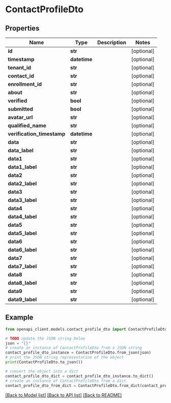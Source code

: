 # ContactProfileDto


## Properties

Name | Type | Description | Notes
------------ | ------------- | ------------- | -------------
**id** | **str** |  | [optional] 
**timestamp** | **datetime** |  | [optional] 
**tenant_id** | **str** |  | [optional] 
**contact_id** | **str** |  | [optional] 
**enrollment_id** | **str** |  | [optional] 
**about** | **str** |  | [optional] 
**verified** | **bool** |  | [optional] 
**submitted** | **bool** |  | [optional] 
**avatar_url** | **str** |  | [optional] 
**qualified_name** | **str** |  | [optional] 
**verification_timestamp** | **datetime** |  | [optional] 
**data** | **str** |  | [optional] 
**data_label** | **str** |  | [optional] 
**data1** | **str** |  | [optional] 
**data1_label** | **str** |  | [optional] 
**data2** | **str** |  | [optional] 
**data2_label** | **str** |  | [optional] 
**data3** | **str** |  | [optional] 
**data3_label** | **str** |  | [optional] 
**data4** | **str** |  | [optional] 
**data4_label** | **str** |  | [optional] 
**data5** | **str** |  | [optional] 
**data5_label** | **str** |  | [optional] 
**data6** | **str** |  | [optional] 
**data6_label** | **str** |  | [optional] 
**data7** | **str** |  | [optional] 
**data7_label** | **str** |  | [optional] 
**data8** | **str** |  | [optional] 
**data8_label** | **str** |  | [optional] 
**data9** | **str** |  | [optional] 
**data9_label** | **str** |  | [optional] 

## Example

```python
from openapi_client.models.contact_profile_dto import ContactProfileDto

# TODO update the JSON string below
json = "{}"
# create an instance of ContactProfileDto from a JSON string
contact_profile_dto_instance = ContactProfileDto.from_json(json)
# print the JSON string representation of the object
print(ContactProfileDto.to_json())

# convert the object into a dict
contact_profile_dto_dict = contact_profile_dto_instance.to_dict()
# create an instance of ContactProfileDto from a dict
contact_profile_dto_from_dict = ContactProfileDto.from_dict(contact_profile_dto_dict)
```
[[Back to Model list]](../README.md#documentation-for-models) [[Back to API list]](../README.md#documentation-for-api-endpoints) [[Back to README]](../README.md)


